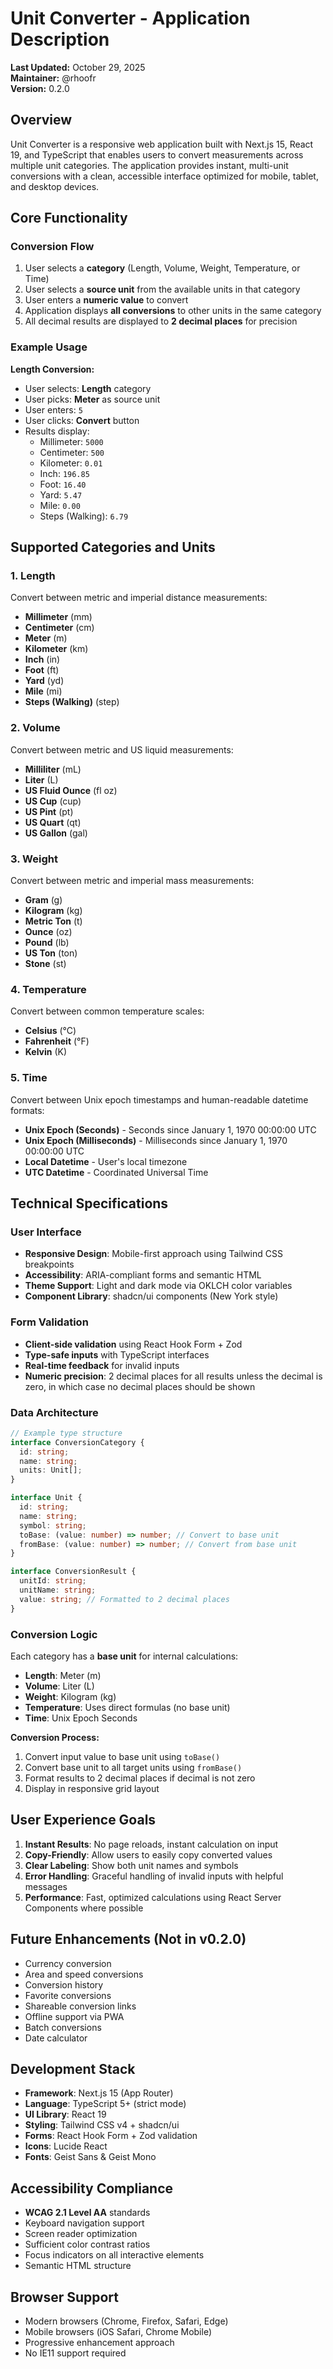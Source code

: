 # Unit Converter - Application Description

**Last Updated:** October 29, 2025  
**Maintainer:** @rhoofr  
**Version:** 0.2.0

## Overview

Unit Converter is a responsive web application built with Next.js 15, React 19, and TypeScript that enables users to convert measurements across multiple unit categories. The application provides instant, multi-unit conversions with a clean, accessible interface optimized for mobile, tablet, and desktop devices.

## Core Functionality

### Conversion Flow

1. User selects a **category** (Length, Volume, Weight, Temperature, or Time)
2. User selects a **source unit** from the available units in that category
3. User enters a **numeric value** to convert
4. Application displays **all conversions** to other units in the same category
5. All decimal results are displayed to **2 decimal places** for precision

### Example Usage

**Length Conversion:**

- User selects: **Length** category
- User picks: **Meter** as source unit
- User enters: `5`
- User clicks: **Convert** button
- Results display:
  - Millimeter: `5000`
  - Centimeter: `500`
  - Kilometer: `0.01`
  - Inch: `196.85`
  - Foot: `16.40`
  - Yard: `5.47`
  - Mile: `0.00`
  - Steps (Walking): `6.79`

## Supported Categories and Units

### 1. Length

Convert between metric and imperial distance measurements:

- **Millimeter** (mm)
- **Centimeter** (cm)
- **Meter** (m)
- **Kilometer** (km)
- **Inch** (in)
- **Foot** (ft)
- **Yard** (yd)
- **Mile** (mi)
- **Steps (Walking)** (step)

### 2. Volume

Convert between metric and US liquid measurements:

- **Milliliter** (mL)
- **Liter** (L)
- **US Fluid Ounce** (fl oz)
- **US Cup** (cup)
- **US Pint** (pt)
- **US Quart** (qt)
- **US Gallon** (gal)

### 3. Weight

Convert between metric and imperial mass measurements:

- **Gram** (g)
- **Kilogram** (kg)
- **Metric Ton** (t)
- **Ounce** (oz)
- **Pound** (lb)
- **US Ton** (ton)
- **Stone** (st)

### 4. Temperature

Convert between common temperature scales:

- **Celsius** (°C)
- **Fahrenheit** (°F)
- **Kelvin** (K)

### 5. Time

Convert between Unix epoch timestamps and human-readable datetime formats:

- **Unix Epoch (Seconds)** - Seconds since January 1, 1970 00:00:00 UTC
- **Unix Epoch (Milliseconds)** - Milliseconds since January 1, 1970 00:00:00 UTC
- **Local Datetime** - User's local timezone
- **UTC Datetime** - Coordinated Universal Time

## Technical Specifications

### User Interface

- **Responsive Design**: Mobile-first approach using Tailwind CSS breakpoints
- **Accessibility**: ARIA-compliant forms and semantic HTML
- **Theme Support**: Light and dark mode via OKLCH color variables
- **Component Library**: shadcn/ui components (New York style)

### Form Validation

- **Client-side validation** using React Hook Form + Zod
- **Type-safe inputs** with TypeScript interfaces
- **Real-time feedback** for invalid inputs
- **Numeric precision**: 2 decimal places for all results unless the decimal is zero, in which case no decimal places should be shown

### Data Architecture

```typescript
// Example type structure
interface ConversionCategory {
  id: string;
  name: string;
  units: Unit[];
}

interface Unit {
  id: string;
  name: string;
  symbol: string;
  toBase: (value: number) => number; // Convert to base unit
  fromBase: (value: number) => number; // Convert from base unit
}

interface ConversionResult {
  unitId: string;
  unitName: string;
  value: string; // Formatted to 2 decimal places
}
```

### Conversion Logic

Each category has a **base unit** for internal calculations:

- **Length**: Meter (m)
- **Volume**: Liter (L)
- **Weight**: Kilogram (kg)
- **Temperature**: Uses direct formulas (no base unit)
- **Time**: Unix Epoch Seconds

**Conversion Process:**

1. Convert input value to base unit using `toBase()`
2. Convert base unit to all target units using `fromBase()`
3. Format results to 2 decimal places if decimal is not zero
4. Display in responsive grid layout

## User Experience Goals

1. **Instant Results**: No page reloads, instant calculation on input
2. **Copy-Friendly**: Allow users to easily copy converted values
3. **Clear Labeling**: Show both unit names and symbols
4. **Error Handling**: Graceful handling of invalid inputs with helpful messages
5. **Performance**: Fast, optimized calculations using React Server Components where possible

## Future Enhancements (Not in v0.2.0)

- Currency conversion
- Area and speed conversions
- Conversion history
- Favorite conversions
- Shareable conversion links
- Offline support via PWA
- Batch conversions
- Date calculator

## Development Stack

- **Framework**: Next.js 15 (App Router)
- **Language**: TypeScript 5+ (strict mode)
- **UI Library**: React 19
- **Styling**: Tailwind CSS v4 + shadcn/ui
- **Forms**: React Hook Form + Zod validation
- **Icons**: Lucide React
- **Fonts**: Geist Sans & Geist Mono

## Accessibility Compliance

- **WCAG 2.1 Level AA** standards
- Keyboard navigation support
- Screen reader optimization
- Sufficient color contrast ratios
- Focus indicators on all interactive elements
- Semantic HTML structure

## Browser Support

- Modern browsers (Chrome, Firefox, Safari, Edge)
- Mobile browsers (iOS Safari, Chrome Mobile)
- Progressive enhancement approach
- No IE11 support required
